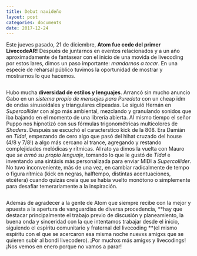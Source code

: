 ```yaml
---
title: Debut navideño
layout: post
categories: documents
date: 2017-12-24
---
```


Este jueves pasado, 21 de diciembre, **Atom fue cede del primer LivecodeAR!** Después de juntarnos en eventos relacionados y 
a un año aproximadamente de fantasear con el inicio de una movida de livecoding por estos lares, dimos un paso importante: 
*mandarnos a tocar*. En una especie de reharsal público tuvimos la oportunidad de mostrar y mostrarnos lo que hacemos.

![]()

Hubo mucha **diversidad de estilos y lenguajes**. Arrancó sin mucho anuncio Gabo en un *sistema propio de mensajes para Puredata* 
con un cheap idm de ondas sinusoidales y triangulares clipeadas. Le siguió Hernán en *Supercollider* con algo más ambiental,
mezclando y granulando sonidos que iba bajando en el momento de una librería abierta. Al mismo tiempo el señor Puppo nos 
hipnotizó con sus fórmulas trigonométricas multicolores de *Shaders*. Después se escuchó el caracterstíco kick de la 808. 
Era Damián en *Tidal*, empezando de cero algo que pasó del hihat cruzado del house (4/8 y 7/8!) a algo más cercano al trance, 
agregando y restando complejidades melódicas y rítmicas. Al rato ya dimos la vuelta con Mauro que *se armó su propio lenguaje*, 
tomando lo que le gustó de *Tidal* e inventando una sintáxis más personalizada para enviar MIDI a *Supercollider*. No tuvo 
inconveniente, más de una vez, en cambiar radicalmente de tempo o figura rítmica (kick en negras, halftempo, distintas
acentuaciones, etcétera) cuando quizás creía que se había vuelto monótono o simplemente para desafiar temerariamente a la 
inspiración.

![]()

Además de agradecer a la gente de Atom que siempre recibe con la mejor y apuesta a la apertura de vanguardias de diversa 
procedencia, **hay que destacar principalmente el trabajo previo de discusión y planeamiento, la buena onda y sinceridad con la 
que intentamos trabajar desde el inicio, siguiendo el espíritu comunitario y fraternal del livecoding **(el mismo espíritu con el
 que se acercaron esa misma noche nuevxs amigxs que se quieren subir al bondi livecodero).  ¡Por muchxs más amigxs y livecodings!
  ¡Nos vemos en enero porque no vamos a parar!
